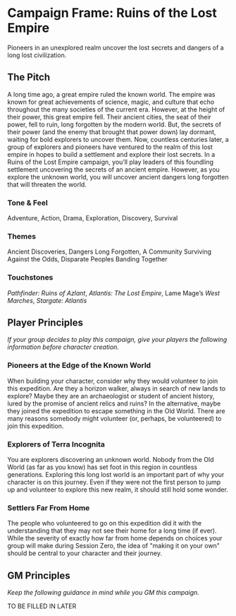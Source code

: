 # Campaign Frame: Ruins of the Lost Empire

Pioneers in an unexplored realm uncover the lost secrets and dangers of a long lost civilization.

## The Pitch

A long time ago, a great empire ruled the known world. The empire was known for great achievements of science, magic, and culture that echo throughout the many societies of the current era. However, at the height of their power, this great empire fell. Their ancient cities, the seat of their power, fell to ruin, long forgotten by the modern world. But, the secrets of their power (and the enemy that brought that power down) lay dormant, waiting for bold explorers to uncover them.
Now, countless centuries later, a group of explorers and pioneers have ventured to the realm of this lost empire in hopes to build a settlement and explore their lost secrets. In a Ruins of the Lost Empire campaign, you’ll play leaders of this foundling settlement uncovering the secrets of an ancient empire. However, as you explore the unknown world, you will uncover ancient dangers long forgotten that will threaten the world.

### Tone & Feel

Adventure, Action, Drama, Exploration, Discovery, Survival

### Themes

Ancient Discoveries, Dangers Long Forgotten, A Community Surviving Against the Odds, Disparate Peoples Banding Together

### Touchstones

*Pathfinder: Ruins of Azlant*, *Atlantis: The Lost Empire*, Lame Mage’s *West Marches*, *Stargate: Atlantis*

## Player Principles

*If your group decides to play this campaign, give your players the following information before character creation.*

### Pioneers at the Edge of the Known World

When building your character, consider why they would volunteer to join this expedition. Are they a horizon walker, always in search of new lands to explore? Maybe they are an archaeologist or student of ancient history, lured by the promise of ancient relics and ruins? In the alternative, maybe they joined the expedition to escape something in the Old World. There are many reasons somebody might volunteer (or, perhaps, be volunteered) to join this expedition.

### Explorers of Terra Incognita

You are explorers discovering an unknown world. Nobody from the Old World (as far as you know) has set foot in this region in countless generations. Exploring this long lost world is an important part of why your character is on this journey. Even if they were not the first person to jump up and volunteer to explore this new realm, it should still hold some wonder.

### Settlers Far From Home

The people who volunteered to go on this expedition did it with the understanding that they may not see their home for a long time (if ever). While the severity of exactly how far from home depends on choices your group will make during Session Zero, the idea of "making it on your own" should be central to your character and their journey.

## GM Principles

*Keep the following guidance in mind while you GM this campaign.*

TO BE FILLED IN LATER
